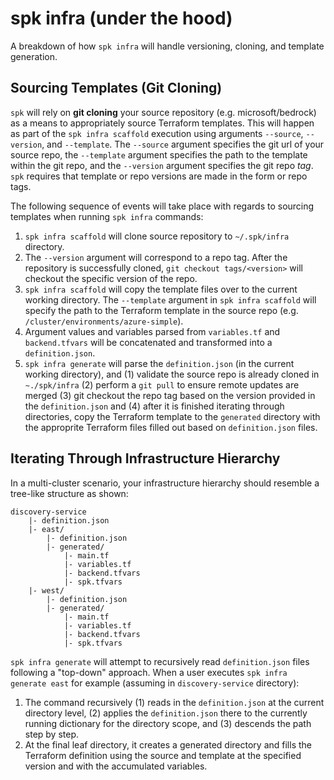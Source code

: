 
# spk infra (under the hood)

A breakdown of how `spk infra` will handle versioning, cloning, and template generation.

## Sourcing Templates (Git Cloning)

`spk` will rely on __git cloning__ your source repository (e.g. microsoft/bedrock) as a means to appropriately source Terraform templates. This will happen as part of the `spk infra scaffold` execution using arguments `--source`, `--version`, and `--template`. The `--source` argument specifies the git url of your source repo, the `--template` argument specifies the path to the template within the git repo, and the `--version` argument specifies the git repo _tag_. `spk` requires that template or repo versions are made in the form or repo tags.

The following sequence of events will take place with regards to sourcing templates when running `spk infra` commands:

1. `spk infra scaffold` will clone source repository to `~/.spk/infra` directory.
2. The `--version` argument will correspond to a repo tag. After the repository is successfully cloned, `git checkout tags/<version>` will checkout the specific version of the repo.
3. `spk infra scaffold` will copy the template files over to the current working directory. The `--template` argument in `spk infra scaffold` will specify the path to the Terraform template in the source repo (e.g. `/cluster/environments/azure-simple`).
4. Argument values and variables parsed from `variables.tf` and `backend.tfvars` will be concatenated and transformed into a `definition.json`.
5. `spk infra generate` will parse the `definition.json` (in the current working directory), and (1) validate the source repo is already cloned in `~./spk/infra` (2) perform a `git pull` to ensure remote updates are merged (3) git checkout the repo tag based on the version provided in the `definition.json` and (4) after it is finished iterating through directories, copy the Terraform template to the `generated` directory with the approprite Terraform files filled out based on `definition.json` files.

## Iterating Through Infrastructure Hierarchy

In a multi-cluster scenario, your infrastructure hierarchy should resemble a tree-like structure as shown:

```
discovery-service
    |- definition.json
    |- east/
        |- definition.json
        |- generated/
            |- main.tf
            |- variables.tf
            |- backend.tfvars
            |- spk.tfvars
    |- west/
        |- definition.json
        |- generated/
            |- main.tf
            |- variables.tf
            |- backend.tfvars
            |- spk.tfvars
```

`spk infra generate` will attempt to recursively read `definition.json` files following a "top-down" approach. When a user executes `spk infra generate east` for example (assuming in `discovery-service` directory):

1. The command recursively (1) reads in the `definition.json` at the current directory level, (2) applies the `definition.json` there to the currently running dictionary for the directory scope, and (3) descends the path step by step.
2. At the final leaf directory, it creates a generated directory and fills the Terraform definition using the source and template at the specified version and with the accumulated variables.
